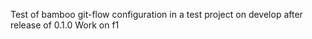 Test of bamboo git-flow configuration in a test project
on develop after release of 0.1.0
Work on f1

